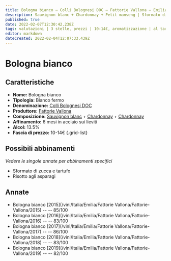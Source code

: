 ```yaml
---
title: Bologna bianco – Colli Bolognesi DOC – Fattorie Vallona – Emilia (IT) – 10-14€ – 2★-3★
description: Sauvignon blanc + Chardonnay + Petit manseng | Sformato di zucca e tartufo – Risotto agli asparagi – Tempura di salva rosmarino e fiori di zucca
published: true
date: 2022-02-07T12:30:42.238Z
tags: valutazioni | 3 stelle, prezzi | 10-14€, aromatizzazione | al tartufo, vinificazione | bianco, vinificazione | fermo, vinificazione | blend, regione | emilia (it), vitigni | sauvignon blanc, vitigni | chardonnay, vitigni | petit manseng, alimento | sformato di zucca, alimento | risotto agli asparagi, alimento | tempura, aromatizzazione | salvia rosmarino e fiori di zucca
editor: markdown
dateCreated: 2022-02-04T12:07:33.439Z
---
```


# Bologna bianco

## Caratteristiche
- **Nome:** Bologna bianco
- **Tipologia:** Bianco fermo
- **Denominazione:** [Colli Bolognesi DOC](/denominazioni/Italia/Emilia/DOC/Colli-Bolognesi)
- **Produttore:** [Fattorie Vallona](/produttori/Italia/Emilia/Fattorie-Vallona) 
- **Composizione:** [Sauvignon blanc](/vitigni/Francia/sauvignon-blanc) + [Chardonnay](/vitigni/Francia/chardonnay) + [Chardonnay](/vitigni/Francia/petit-manseng)
- **Affinamento:** 6 mesi in acciaio sui lieviti
- **Alcol:** 13.5%
- **Fascia di prezzo:** 10-14€
{.grid-list}


## Possibili abbinamenti
*Vedere le singole annate per abbinamenti specifici*

- Sformato di zucca e tartufo
- Risotto agli asparagi 

## Annate
- Bologna bianco [2015](/vini/Italia/Emilia/Fattorie Vallona/Fattorie-Vallona/2015) -- <span class="star-3"></span> -- 85/100
- Bologna bianco [2016](/vini/Italia/Emilia/Fattorie Vallona/Fattorie-Vallona/2016) -- <span class="star-2"></span> -- 83/100
- Bologna bianco [2017](/vini/Italia/Emilia/Fattorie Vallona/Fattorie-Vallona/2017) -- <span class="star-3"></span> -- 86/100
- Bologna bianco [2018](/vini/Italia/Emilia/Fattorie Vallona/Fattorie-Vallona/2018) -- <span class="star-2"></span> -- 83/100
- Bologna bianco [2019](/vini/Italia/Emilia/Fattorie Vallona/Fattorie-Vallona/2019) -- <span class="star-2"></span> -- 82/100


